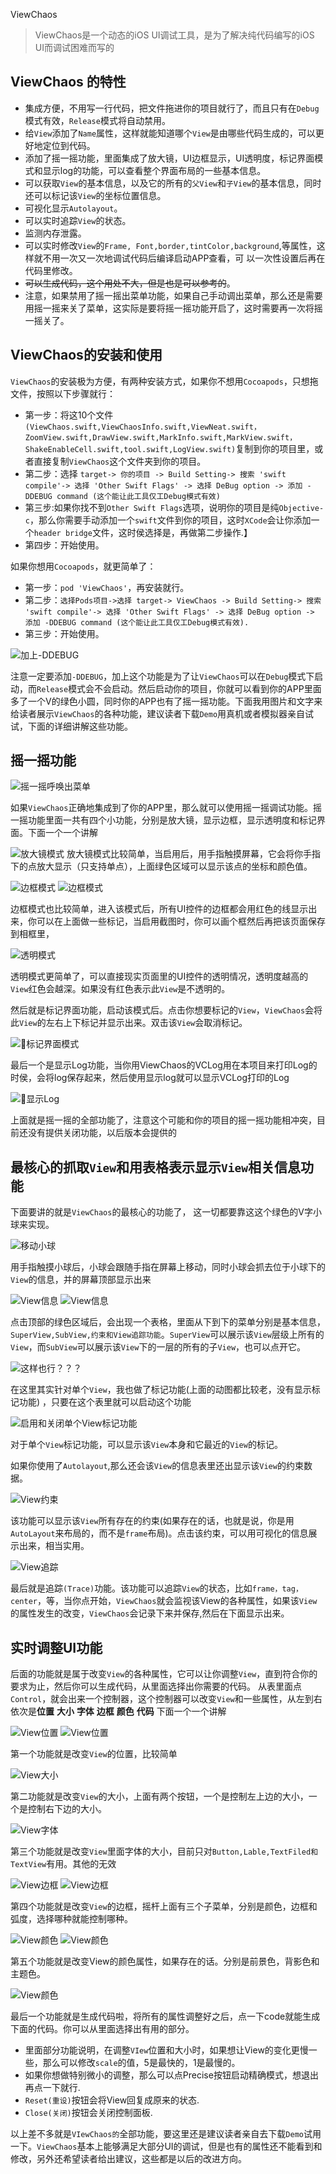 ViewChaos

> ViewChaos是一个动态的iOS UI调试工具，是为了解决纯代码编写的iOS UI而调试困难而写的

## ViewChaos 的特性

+ 集成方便，不用写一行代码，把文件拖进你的项目就行了，而且只有在`Debug`模式有效，`Release`模式将自动禁用。
+ 给`View`添加了`Name`属性，这样就能知道哪个`View`是由哪些代码生成的，可以更好地定位到代码。
+ 添加了摇一摇功能，里面集成了放大镜，UI边框显示，UI透明度，标记界面模式和显示log的功能，可以查看整个界面布局的一些基本信息。
+ 可以获取`View`的基本信息，以及它的所有的`父View`和`子View`的基本信息，同时还可以标记该`View`的坐标位置信息。
+ 可视化显示`Autolayout`。
+ 可以实时追踪`View`的状态。
+ 监测内存泄露。
+ 可以实时修改`View`的`Frame, Font,border,tintColor,background`,等属性，这样就不用一次又一次地调试代码后编译启动APP查看，可 以一次性设置后再在代码里修改。
+ ~~可以生成代码，这个用处不大，但是也是可以参考的~~。
+ 注意，如果禁用了摇一摇出菜单功能，如果自己手动调出菜单，那么还是需要用摇一摇来关了菜单，这实际是要将摇一摇功能开启了，这时需要再一次将摇一摇关了。

## ViewChaos的安装和使用
`ViewChaos`的安装极为方便，有两种安装方式，如果你不想用`Cocoapods`，只想拖文件，按照以下步骤就行：
+ 第一步：将这10个文件`(ViewChaos.swift,ViewChaosInfo.swift,ViewNeat.swift，ZoomView.swift,DrawView.swift,MarkInfo.swift,MarkView.swift，ShakeEnableCell.swift,tool.swift,LogView.swift)`复制到你的项目里，或者直接复制`ViewChaos`这个文件夹到你的项目。
+ 第二步：选择 `target-> 你的项目 -> Build Setting-> 搜索 'swift compile'-> 选择 'Other Swift Flags' -> 选择 DeBug option -> 添加 -DDEBUG command (这个能让此工具仅工Debug模式有效)`
+ 第三步:如果你找不到`Other Swift Flags`选项，说明你的项目是纯`Objective-c`，那么你需要手动添加一个`swift`文件到你的项目，这时`XCode`会让你添加一个`header bridge`文件，这时侯选择是，再做第二步操作.】
+ 第四步：开始使用。

如果你想用`Cocoapods`，就更简单了：
+ 第一步：`pod 'ViewChaos'`，再安装就行。
+ 第二步：`选择Pods项目->选择 target-> ViewChaos -> Build Setting-> 搜索 'swift compile'-> 选择 'Other Swift Flags' -> 选择 DeBug option -> 添加 -DDEBUG command (这个能让此工具仅工Debug模式有效).`
+ 第三步：开始使用。

![加上-DDEBUG](https://raw.githubusercontent.com/DuckDeck/ViewChaos/master/ViewChaosDemo/Resource/0.png)

注意一定要添加`-DDEBUG`，加上这个功能是为了让`ViewChaos`可以在`Debug`模式下启动，而`Release`模式会不会启动。然后启动你的项目，你就可以看到你的APP里面多了一个V的绿色小圆，同时你的APP也有了摇一摇功能。下面我用图片和文字来给读者展示`ViewChaos`的各种功能，建议读者下载`Demo`用真机或者模拟器亲自试试，下面的详细讲解这些功能。

## 摇一摇功能

![摇一摇呼唤出菜单](http://upload-images.jianshu.io/upload_images/1281203-85bec787e39209e8.gif?imageMogr2/auto-orient/strip)

如果`ViewChaos`正确地集成到了你的APP里，那么就可以使用摇一摇调试功能。摇一摇功能里面一共有四个小功能，分别是放大镜，显示边框，显示透明度和标记界面。下面一个一个讲解


![放大镜模式](http://upload-images.jianshu.io/upload_images/1281203-f15934bf8eb7fe11.gif?imageMogr2/auto-orient/strip)
放大镜模式比较简单，当启用后，用手指触摸屏幕，它会将你手指下的点放大显示（只支持单点），上面绿色区域可以显示该点的坐标和颜色值。

![边框模式](https://raw.githubusercontent.com/DuckDeck/ViewChaos/master/ViewChaosDemo/Resource/chaos_border_1.gif)
![边框模式](https://raw.githubusercontent.com/DuckDeck/ViewChaos/master/ViewChaosDemo/Resource/chaos_border_2.gif)

边框模式也比较简单，进入该模式后，所有UI控件的边框都会用红色的线显示出来，你可以在上面做一些标记，当启用截图时，你可以画个框然后再把该页面保存到相框里，

![透明模式](https://raw.githubusercontent.com/DuckDeck/ViewChaos/master/ViewChaosDemo/Resource/chaos_alpha.gif)

透明模式更简单了，可以直接现实页面里的UI控件的透明情况，透明度越高的`View`红色会越深。如果没有红色表示此`View`是不透明的。

然后就是标记界面功能，启动该模式后。点击你想要标记的`View`，`ViewChaos`会将此`View`的左右上下标记并显示出来。双击该`View`会取消标记。

![标记界面模式](https://raw.githubusercontent.com/DuckDeck/ViewChaos/master/ViewChaosDemo/Resource/shake.gif)

最后一个是显示Log功能，当你用ViewChaos的VCLog用在本项目来打印Log的时侯，会将log保存起来，然后使用显示log就可以显示VCLog打印的Log

![显示Log](https://raw.githubusercontent.com/DuckDeck/ViewChaos/master/ViewChaosDemo/Resource/log.png)

上面就是摇一摇的全部功能了，注意这个可能和你的项目的摇一摇功能相冲突，目前还没有提供关闭功能，以后版本会提供的

## 最核心的抓取`View`和用表格表示显示`View`相关信息功能
下面要讲的就是`ViewChaos`的最核心的功能了， 这一切都要靠这这个绿色的V字小球来实现。

![移动小球](https://raw.githubusercontent.com/DuckDeck/ViewChaos/master/ViewChaosDemo/Resource/chaos_ball_move.gif)

用手指触摸小球后，小球会跟随手指在屏幕上移动，同时小球会抓去位于小球下的`View`的信息，并的屏幕顶部显示出来

![View信息](https://raw.githubusercontent.com/DuckDeck/ViewChaos/master/ViewChaosDemo/Resource/chaos_view_level1.gif)
![View信息](https://raw.githubusercontent.com/DuckDeck/ViewChaos/master/ViewChaosDemo/Resource/chaos_view_level2.gif)

点击顶部的绿色区域后，会出现一个表格，里面从下到下的菜单分别是基本信息，`SuperView,SubView,约束和View追踪功能`。`SuperView`可以展示该`View`层级上所有的`View`，而`SubView`可以展示该`View`下的一层的所有的子`View`，也可以点开它。

![这样也行？？？](http://upload-images.jianshu.io/upload_images/1281203-5c0709232cac1dbf.jpg?imageMogr2/auto-orient/strip%7CimageView2/2/w/1240)

在这里其实针对单个`View`，我也做了标记功能(上面的动图都比较老，没有显示标记功能) ，只要在这个表里就可以启动这个功能

![启用和关闭单个View标记功能](https://raw.githubusercontent.com/DuckDeck/ViewChaos/master/ViewChaosDemo/Resource/mark.gif)

对于单个`View`标记功能，可以显示该`View`本身和它最近的`View`的标记。

如果你使用了`Autolayout`,那么还会该`View`的信息表里还出显示该`View`的约束数据。

![View约束](https://raw.githubusercontent.com/DuckDeck/ViewChaos/master/ViewChaosDemo/Resource/chaos_constrain.gif)

该功能可以显示该`View`所有存在的约束(如果存在的话，也就是说，你是用`AutoLayout`来布局的，而不是`frame`布局)。点击该约束，可以用可视化的信息展示出来，相当实用。

![View追踪](https://raw.githubusercontent.com/DuckDeck/ViewChaos/master/ViewChaosDemo/Resource/chaos_trace_view.gif)

最后就是追踪`(Trace)`功能。该功能可以追踪`View`的状态，比如`frame，tag，center`，等，当你点开始，`ViewChaos`就会监视该View的各种属性，如果该`View`的属性发生的改变，`ViewChaos`会记录下来并保存,然后在下面显示出来。

## 实时调整UI功能
后面的功能就是属于改变`View`的各种属性，它可以让你调整`View`，直到符合你的要求为止，然后你可以生成代码，从里面选择出你需要的代码。
从表里面点`Control`，就会出来一个控制器，这个控制器可以改变`View`和一些属性，从左到右依次是**位置** **大小** **字体** **边框** **颜色** **代码**
下面一个一个讲解



![View位置](http://upload-images.jianshu.io/upload_images/1281203-36eddc5c6f5fb129.gif?imageMogr2/auto-orient/strip)
![View位置](http://upload-images.jianshu.io/upload_images/1281203-3e97f7a520051ae4.gif?imageMogr2/auto-orient/strip)

第一个功能就是改变`View`的位置，比较简单



![View大小](http://upload-images.jianshu.io/upload_images/1281203-cdc22f4a8bbe3cc0.gif?imageMogr2/auto-orient/strip)

第二功能就是改变`View`的大小，上面有两个按钮，一个是控制左上边的大小，一个是控制右下边的大小。


![View字体](https://raw.githubusercontent.com/DuckDeck/ViewChaos/master/ViewChaosDemo/Resource/chaos_control_size.gif)

第三个功能就是改变`View`里面字体的大小，目前只对`Button,Lable,TextFiled和TextView`有用。其他的无效

![View边框](https://raw.githubusercontent.com/DuckDeck/ViewChaos/master/ViewChaosDemo/Resource/chaos_control_border.gif)
![View边框](http://upload-images.jianshu.io/upload_images/1281203-26a2c69a5a0ecbe6.gif?imageMogr2/auto-orient/strip)

第四个功能就是改变`View`的边框，摇杆上面有三个子菜单，分别是颜色，边框和弧度，选择哪种就能控制哪种。

![View颜色](https://raw.githubusercontent.com/DuckDeck/ViewChaos/master/ViewChaosDemo/Resource/chaos_control_color1.gif)
![View颜色](https://raw.githubusercontent.com/DuckDeck/ViewChaos/master/ViewChaosDemo/Resource/chaos_control_color2.gif)

第五个功能就是改变View的颜色属性，如果存在的话。分别是前景色，背影色和主题色。

![View颜色](http://upload-images.jianshu.io/upload_images/1281203-732a8731b4c0a236.png?imageMogr2/auto-orient/strip%7CimageView2/2/w/1240)

最后一个功能就是生成代码啦，将所有的属性调整好之后，点一下code就能生成下面的代码。你可以从里面选择出有用的部分。

+ 里面部分功能说明，在调整`VIew`位置和大小时，如果想让View的变化更慢一些，那么可以修改`scale`的值，5是最快的，1是最慢的。
+ 如果你想做特别微小的调整，那么可以点Precise按钮启动精确模式，想退出再点一下就行.
+ `Reset(重设)`按钮会将View回复成原来的状态.
+ `Close(关闭)`按钮会关闭控制面板.

以上差不多就是`VIewChaos的`全部功能，要这里还是建议读者亲自去下载`Demo`试用一下。`ViewChaos`基本上能够满足大部分UI的调试，但是也有的属性还不能看到和修改，另外还希望读者给出建议，这些都是以后的改进方向。
